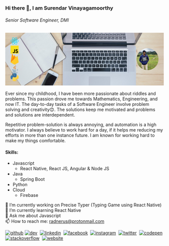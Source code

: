 ### Hi there 👋, I am Surendar Vinayagamoorthy
###### Senior Software Engineer, DMI
![Senior Software Engineer, DMI](https://raw.githubusercontent.com/radnerus/radnerus/master/Suren_Profile.png)

Ever since my childhood, I have been more passionate about riddles and problems. This passion drove me towards Mathematics, Engineering, and now IT. The day-to-day tasks of a Software Engineer involve problem solving and creativity😊. The solutions keep me motivated and problems and solutions are interdependent. 

Repetitive problem-solution is always annoying, and automation is a high motivator. I always believe to work hard for a day, if it helps me reducing my efforts in more than one instance future. I am known for working hard to make my things comfortable.

#### Skills:
* Javascript
  * React Native, React JS, Angular & Node JS
* Java
  * Spring Boot
* Python
* Cloud
  * Firebase

🔭 I’m currently working on Precise Typer (Typing Game using React Native)  
🌱 I’m currently learning React Native  
💬 Ask me about Javascript  
📫 How to reach me: radnerus@protonmail.com  

[<img src='https://cdn.jsdelivr.net/npm/simple-icons@3.0.1/icons/github.svg' alt='github' height='40'>](https://github.com/radnerus)&nbsp;[<img src='https://cdn.jsdelivr.net/npm/simple-icons@3.0.1/icons/dev-dot-to.svg' alt='dev' height='40'>](https://dev.to/radnerus)&nbsp;  [<img src='https://cdn.jsdelivr.net/npm/simple-icons@3.0.1/icons/linkedin.svg' alt='linkedin' height='40'>](https://www.linkedin.com/in/radnerus/)&nbsp;  [<img src='https://cdn.jsdelivr.net/npm/simple-icons@3.0.1/icons/facebook.svg' alt='facebook' height='40'>](https://www.facebook.com/radnerus)&nbsp;  [<img src='https://cdn.jsdelivr.net/npm/simple-icons@3.0.1/icons/instagram.svg' alt='instagram' height='40'>](https://www.instagram.com/radnerus/)&nbsp;  [<img src='https://cdn.jsdelivr.net/npm/simple-icons@3.0.1/icons/twitter.svg' alt='twitter' height='40'>](https://twitter.com/radnerus93)&nbsp;  [<img src='https://cdn.jsdelivr.net/npm/simple-icons@3.0.1/icons/codepen.svg' alt='codepen' height='40'>](https://codepen.io/radnerus)&nbsp;  [<img src='https://cdn.jsdelivr.net/npm/simple-icons@3.0.1/icons/stackoverflow.svg' alt='stackoverflow' height='40'>](https://stackoverflow.com/users/radnerus)&nbsp;  [<img src='https://cdn.jsdelivr.net/npm/simple-icons@3.0.1/icons/icloud.svg' alt='website' height='40'>](https://radnerus.in)  
